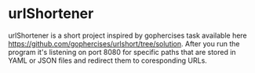 # urlShortener
urlShortener is a short project inspired by gophercises task available here https://github.com/gophercises/urlshort/tree/solution.
After you run the program it's listening on port 8080 for specific paths that are stored in YAML or JSON files and redirect them to coresponding URLs.
